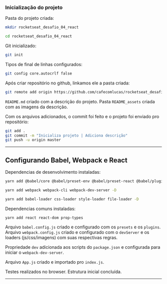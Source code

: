 ### Inicialização do projeto

Pasta do projeto criada:

```zsh
mkdir rocketseat_desafio_04_react
```

```zsh
cd rocketseat_desafio_04_react
```

Git inicializado:

```zsh
git init
```

Tipos de final de linhas configurados:

```bash
git config core.autocrlf false
```

Após criar repositório no github, linkamos ele a pasta criada:

```zsh
git remote add origin https://github.com/cafecomlucas/rocketseat_desafio_04_react.git
```

`README.md` criado com a descrição do projeto. Pasta `README_assets` criada com as imagens da descrição.

Com os arquivos adicionados, o commit foi feito e o projeto foi enviado pro repositório:

```zsh
git add .
git commit -m "Inicializa projeto | Adiciona descrição"
git push -u origin master
```

---

## Configurando Babel, Webpack e React

Dependencias de desenvolvimento instaladas:

```bash
yarn add @babel/core @babel/preset-env @babel/preset-react @babel/plugin-proposal-class-properties -D
```

```bash
yarn add webpack webpack-cli webpack-dev-server -D
```

```bash
yarn add babel-loader css-loader style-loader file-loader -D
```

Dependencias comuns instaladas:

```
yarn add react react-dom prop-types
```

Arquivo `babel.config.js` criado e configurado com os `presets` e os `plugins`. Arquivo `webpack.config.js` criado e configurado com o `devServer` e os loaders (js/css/imagens) com suas respectivas regras.

Propriedade `dev` adicionada aos scripts do `package.json` e configurada para iniciar o `webpack-dev-server`.

Arquivo `App.js` criado e importado pro `index.js`.

Testes realizados no browser. Estrutura inicial concluída.

---
